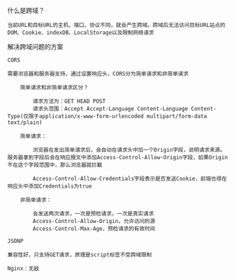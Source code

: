 什么是跨域？

    当前URL和目标URL的主机、端口、协议不同，就会产生跨域。跨域后无法访问目标URL站点的DOM、Cookie、indexDB、LocalStorage以及限制网络请求

解决跨域问题的方案

    CORS

    需要浏览器和服务器支持，通过设置响应头，CORS分为简单请求和非简单请求

        简单请求和非简单请求区分？

            请求方法为：GET HEAD POST
            请求头范围：Accept Accept-Language Content-Language Content-Type(仅限于application/x-www-form-urlencoded multipart/form-data text/plain)

        简单请求：

            浏览器在发出简单请求后，会自动在请求头中加一个Origin字段，说明请求来源。服务器拿到字段后会在响应报文中添加Access-Control-Allow-Origin字段，如果Origin不在这个字段范围中，那么浏览器就拦截

            Access-Control-Allow-Credentials字段表示是否发送Cookie，前端也得在响应头中添加Credentials为true

        非简单请求：

            会发送两次请求，一次是预检请求，一次是真实请求
            Access-Control-Allow-Origin，允许访问的源
            Access-Control-Max-Age，预检请求的有效时间

    JSONP

    兼容性好，只支持GET请求，原理是script标签不受跨域限制

    Nginx：无敌